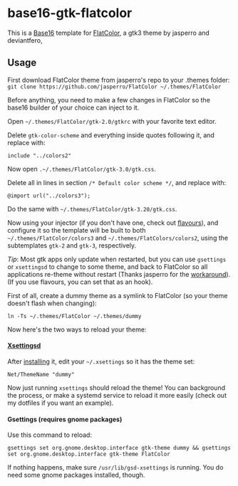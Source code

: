# base16-gtk-flatcolor
This is a [Base16](https://github.com/chriskempson/base16) template for [FlatColor](https://github.com/jasperro/FlatColor), a gtk3 theme by jasperro and deviantfero,

## Usage
First download FlatColor theme from jasperro's repo to your .themes folder:
`git clone https://github.com/jasperro/FlatColor ~/.themes/FlatColor`

Before anything, you need to make a few changes in FlatColor so the base16 builder of your choice can inject to it. 

Open `~/.themes/FlatColor/gtk-2.0/gtkrc` with your favorite text editor.

Delete `gtk-color-scheme` and everything inside quotes following it, and replace with:
```
include "../colors2"
```

Now open `.~/.themes/FlatColor/gtk-3.0/gtk.css`.

Delete all in lines in section `/* Default color scheme */`, and replace with:
```
@import url("../colors3");
```
Do the same with `~/.themes/FlatColor/gtk-3.20/gtk.css`.

Now using your injector (if you don't have one, check out [flavours](https://github.com/misterio77/flavours)), and configure it so the template will be built to both `~/.themes/FlatColor/colors3` and `~/.themes/FlatColors/colors2`, using the subtemplates `gtk-2` and `gtk-3`, respectively.

*Tip*: Most gtk apps only update when restarted, but you can use `gsettings` or `xsettingsd` to change to some theme, and back to FlatColor so all applications re-theme without restart (Thanks jasperro for the [workaround](https://github.com/deviantfero/wpgtk/issues/112)). (If you use flavours, you can set that as an hook).

First of all, create a dummy theme as a symlink to FlatColor (so your theme doesn't flash when changing):
```
ln -Ts ~/.themes/FlatColor ~/.themes/dummy
```

Now here's the two ways to reload your theme:

#### [Xsettingsd](https://github.com/derat/xsettingsd)
After [installing](https://github.com/derat/xsettingsd/wiki/Installation) it, edit your `~/.xsettings` so it has the theme set:
```
Net/ThemeName "dummy"
```
Now just running `xsettings` should reload the theme! You can background the process, or make a systemd service to reload it more easily (check out my dotfiles if you want an example).

#### Gsettings (requires gnome packages)
Use this command to reload:
```
gsettings set org.gnome.desktop.interface gtk-theme dummy && gsettings set org.gnome.desktop.interface gtk-theme FlatColor
```

If nothing happens, make sure `/usr/lib/gsd-xsettings` is running. You do need some gnome packages installed, though.
